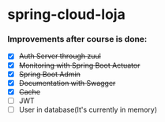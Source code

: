 # spring-cloud-loja

### Improvements after course is done:
* [x] ~~Auth Server through zuul~~
* [x] ~~Monitoring with Spring Boot Actuator~~
* [x] ~~Spring Boot Admin~~
* [x] ~~Documentation with Swagger~~
* [x] ~~Cache~~
* [ ] JWT
* [ ] User in database(It's currently in memory)
